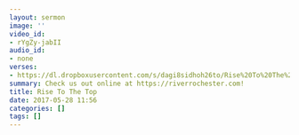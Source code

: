 ```yaml
---
layout: sermon
image: ''
video_id:
- rYgZy-jabII
audio_id:
- none
verses:
- https://dl.dropboxusercontent.com/s/dagi8sidhoh26to/Rise%20To%20The%20Top.mp3?dl=0
summary: Check us out online at https://riverrochester.com!
title: Rise To The Top
date: 2017-05-28 11:56
categories: []
tags: []
---
```

